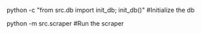 python -c "from src.db import init_db; init_db()" #Initialize the db

python -m src.scraper #Run the scraper